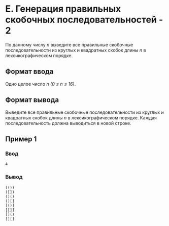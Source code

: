 # E. Генерация правильных скобочных последовательностей - 2

По данному числу _n_ выведите все правильные скобочные последовательности из круглых и квадратных скобок длины _n_ в
лексикографическом порядке.

## Формат ввода

Одно целое число _n (0 ≤ n ≤ 16)_.

## Формат вывода

Выведите все правильные скобочные последовательности из круглых и квадратных скобок длины _n_ в лексикографическом
порядке. Каждая последовательность должна выводиться в новой строке.

## Пример 1

### Ввод

    4

### Вывод

    (())
    ([])
    ()()
    ()[]
    [()]
    [[]]
    []()
    [][]
